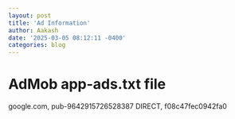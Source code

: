 ```yaml
---
layout: post
title: 'Ad Information'
author: Aakash
date: '2025-03-05 08:12:11 -0400'
categories: blog
---
```



# AdMob app-ads.txt file
google.com, pub-9642915726528387 DIRECT, f08c47fec0942fa0
